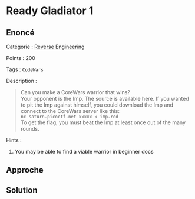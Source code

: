 # Ready Gladiator 1

## Enoncé
Catégorie : [Reverse Engineering](../)

Points : 200

Tags : `CodeWars`

Description :
> Can you make a CoreWars warrior that wins?  
> Your opponent is the Imp. The source is available here. If you wanted to pit the Imp against himself, you could download the Imp and connect to the CoreWars server like this:  
> `nc saturn.picoctf.net xxxxx < imp.red`  
> To get the flag, you must beat the Imp at least once out of the many rounds.

Hints :
1. You may be able to find a viable warrior in beginner docs


## Approche

## Solution
